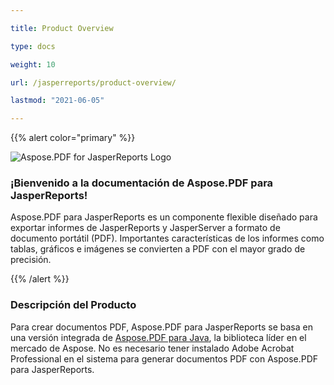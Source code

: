 ```yaml
---

title: Product Overview

type: docs

weight: 10

url: /jasperreports/product-overview/

lastmod: "2021-06-05"

---
```




{{% alert color="primary" %}}



![Aspose.PDF for JasperReports Logo](../../aspose_pdf-for-jasperreports.png)

### **¡Bienvenido a la documentación de Aspose.PDF para JasperReports!**

Aspose.PDF para JasperReports es un componente flexible diseñado para exportar informes de JasperReports y JasperServer a formato de documento portátil (PDF). Importantes características de los informes como tablas, gráficos e imágenes se convierten a PDF con el mayor grado de precisión.



{{% /alert %}}

### **Descripción del Producto**

Para crear documentos PDF, Aspose.PDF para JasperReports se basa en una versión integrada de [Aspose.PDF para Java](https://products.aspose.com/pdf/java/), la biblioteca líder en el mercado de Aspose. No es necesario tener instalado Adobe Acrobat Professional en el sistema para generar documentos PDF con Aspose.PDF para JasperReports.